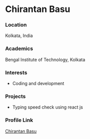 # Chirantan Basu

### Location

Kolkata, India

### Academics

Bengal Institute of Technology, Kolkata

### Interests

-   Coding and development

### Projects

-   Typing speed check using react js

### Profile Link

[Chirantan Basu](https://github.com/chirantan-basu01)
